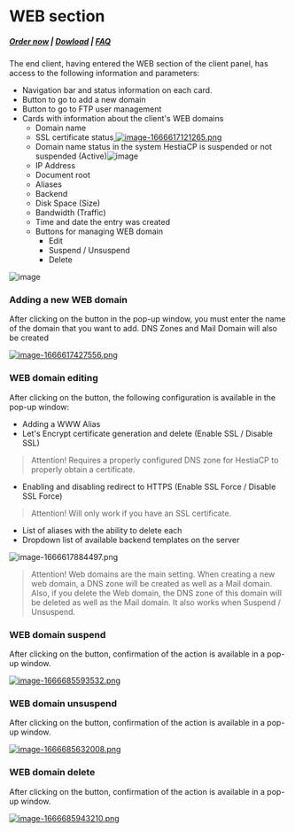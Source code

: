 # WEB section

#####  [Order now](https://puqcloud.com/index.php?rp=/store/whmcs-module-hestiacp) | [Dowload](https://download.puqcloud.com/WHMCS/servers/PUQ_WHMCS-HestiaCP/) | [FAQ](https://faq.puqcloud.com/)

The end client, having entered the WEB section of the client panel, has access to the following information and parameters:

- Navigation bar and status information on each card.
- Button to go to add a new domain
- Button to go to FTP user management
- Cards with information about the client's WEB domains 
    - Domain name
    - SSL certificate status[ ![image-1666617121265.png](https://doc.puq.info/uploads/images/gallery/2022-10/scaled-1680-/image-1666617121265.png)](https://doc.puq.info/uploads/images/gallery/2022-10/image-1666617121265.png)
    - Domain name status in the system HestiaCP is suspended or not suspended (Active)![image](https://user-images.githubusercontent.com/81689153/223435199-41927f58-0ae6-4225-a218-9e5549858886.png)
    - IP Address
    - Document root
    - Aliases
    - Backend
    - Disk Space (Size)
    - Bandwidth (Traffic)
    - Time and date the entry was created
    - Buttons for managing WEB domain 
        - Edit
        - Suspend / Unsuspend
        - Delete

![image](https://user-images.githubusercontent.com/81689153/231399029-b0986b4d-0631-4565-b629-a65afc9e9330.png)

### Adding a new WEB domain

After clicking on the button in the pop-up window, you must enter the name of the domain that you want to add. DNS Zones and Mail Domain will also be created

[![image-1666617427556.png](https://doc.puq.info/uploads/images/gallery/2022-10/scaled-1680-/image-1666617427556.png)](https://doc.puq.info/uploads/images/gallery/2022-10/image-1666617427556.png)

### WEB domain editing

After clicking on the button, the following configuration is available in the pop-up window:

- Adding a WWW Alias
- Let's Encrypt certificate generation and delete (Enable SSL / Disable SSL)  
>Attention! Requires a properly configured DNS zone for HestiaCP to properly obtain a certificate.
- Enabling and disabling redirect to HTTPS (Enable SSL Force / Disable SSL Force) 
>Attention! Will only work if you have an SSL certificate.
- List of aliases with the ability to delete each
- Dropdown list of available backend templates on the server

![image-1666617884497.png](https://doc.puq.info/uploads/images/gallery/2022-10/scaled-1680-/image-1666617884497.png)

>Attention! Web domains are the main setting. When creating a new web domain, a DNS zone will be created as well as a Mail domain. Also, if you delete the Web domain, the DNS zone of this domain will be deleted as well as the Mail domain. It also works when Suspend / Unsuspend.

### WEB domain suspend

After clicking on the button, confirmation of the action is available in a pop-up window.

[![image-1666685593532.png](https://doc.puq.info/uploads/images/gallery/2022-10/scaled-1680-/image-1666685593532.png)](https://doc.puq.info/uploads/images/gallery/2022-10/image-1666685593532.png)

### WEB domain unsuspend 

After clicking on the button, confirmation of the action is available in a pop-up window.

[![image-1666685632008.png](https://doc.puq.info/uploads/images/gallery/2022-10/scaled-1680-/image-1666685632008.png)](https://doc.puq.info/uploads/images/gallery/2022-10/image-1666685632008.png)

### WEB domain delete

After clicking on the button, confirmation of the action is available in a pop-up window.

[![image-1666685943210.png](https://doc.puq.info/uploads/images/gallery/2022-10/scaled-1680-/image-1666685943210.png)](https://doc.puq.info/uploads/images/gallery/2022-10/image-1666685943210.png)
